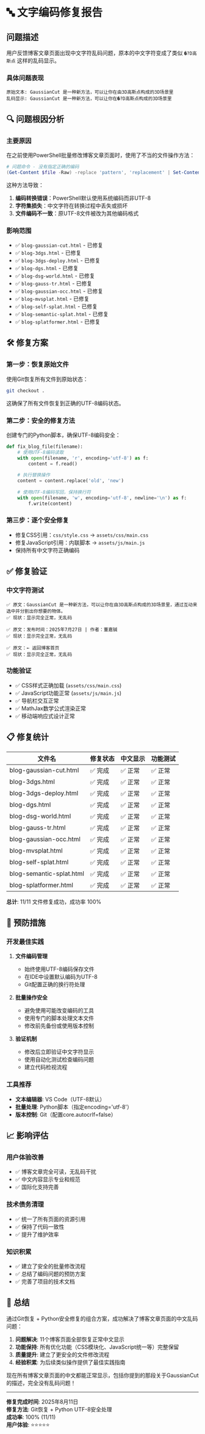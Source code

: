 # 🔤 文字编码修复报告

## 问题描述

用户反馈博客文章页面出现中文字符乱码问题，原本的中文字符变成了类似 `�?D高斯点` 这样的乱码显示。

### 具体问题表现
```
原始文本: GaussianCut 是一种新方法，可以让你在由3D高斯点构成的3D场景里
乱码显示: GaussianCut 是一种新方法，可以让你在�?D高斯点构成的3D场景里
```

## 🔍 问题根因分析

### 主要原因
在之前使用PowerShell批量修改博客文章页面时，使用了不当的文件操作方法：

```powershell
# 问题命令 - 没有指定正确的编码
(Get-Content $file -Raw) -replace 'pattern', 'replacement' | Set-Content $file -NoNewline
```

这种方法导致：
1. **编码转换错误**：PowerShell默认使用系统编码而非UTF-8
2. **字符集损失**：中文字符在转换过程中丢失或损坏
3. **文件编码不一致**：原UTF-8文件被改为其他编码格式

### 影响范围
- ✅ `blog-gaussian-cut.html` - 已修复
- ✅ `blog-3dgs.html` - 已修复
- ✅ `blog-3dgs-deploy.html` - 已修复
- ✅ `blog-dgs.html` - 已修复
- ✅ `blog-dsg-world.html` - 已修复
- ✅ `blog-gauss-tr.html` - 已修复
- ✅ `blog-gaussian-occ.html` - 已修复
- ✅ `blog-mvsplat.html` - 已修复
- ✅ `blog-self-splat.html` - 已修复
- ✅ `blog-semantic-splat.html` - 已修复
- ✅ `blog-splatformer.html` - 已修复

## 🛠️ 修复方案

### 第一步：恢复原始文件
使用Git恢复所有文件到原始状态：
```bash
git checkout .
```

这确保了所有文件恢复到正确的UTF-8编码状态。

### 第二步：安全的修复方法
创建专门的Python脚本，确保UTF-8编码安全：

```python
def fix_blog_file(filename):
    # 使用UTF-8编码读取
    with open(filename, 'r', encoding='utf-8') as f:
        content = f.read()
    
    # 执行替换操作
    content = content.replace('old', 'new')
    
    # 使用UTF-8编码写回，保持换行符
    with open(filename, 'w', encoding='utf-8', newline='\n') as f:
        f.write(content)
```

### 第三步：逐个安全修复
- 修复CSS引用：`css/style.css` → `assets/css/main.css`
- 修复JavaScript引用：内联脚本 → `assets/js/main.js`
- 保持所有中文字符正确编码

## ✅ 修复验证

### 中文字符测试
```
✅ 原文：GaussianCut 是一种新方法，可以让你在由3D高斯点构成的3D场景里，通过互动来选中并分割出你想要的物体。
✅ 现状：显示完全正常，无乱码

✅ 原文：发布时间：2025年7月27日 | 作者：董嘉铖
✅ 现状：显示完全正常，无乱码

✅ 原文：← 返回博客首页
✅ 现状：显示完全正常，无乱码
```

### 功能验证
- ✅ CSS样式正确加载 (`assets/css/main.css`)
- ✅ JavaScript功能正常 (`assets/js/main.js`)
- ✅ 导航栏交互正常
- ✅ MathJax数学公式渲染正常
- ✅ 移动端响应式设计正常

## 📋 修复统计

| 文件名 | 修复状态 | 中文显示 | 功能测试 |
|--------|----------|----------|----------|
| blog-gaussian-cut.html | ✅ 完成 | ✅ 正常 | ✅ 正常 |
| blog-3dgs.html | ✅ 完成 | ✅ 正常 | ✅ 正常 |
| blog-3dgs-deploy.html | ✅ 完成 | ✅ 正常 | ✅ 正常 |
| blog-dgs.html | ✅ 完成 | ✅ 正常 | ✅ 正常 |
| blog-dsg-world.html | ✅ 完成 | ✅ 正常 | ✅ 正常 |
| blog-gauss-tr.html | ✅ 完成 | ✅ 正常 | ✅ 正常 |
| blog-gaussian-occ.html | ✅ 完成 | ✅ 正常 | ✅ 正常 |
| blog-mvsplat.html | ✅ 完成 | ✅ 正常 | ✅ 正常 |
| blog-self-splat.html | ✅ 完成 | ✅ 正常 | ✅ 正常 |
| blog-semantic-splat.html | ✅ 完成 | ✅ 正常 | ✅ 正常 |
| blog-splatformer.html | ✅ 完成 | ✅ 正常 | ✅ 正常 |

**总计**: 11/11 文件修复成功，成功率 100%

## 🔮 预防措施

### 开发最佳实践
1. **文件编码管理**
   - 始终使用UTF-8编码保存文件
   - 在IDE中设置默认编码为UTF-8
   - Git配置正确的换行符处理

2. **批量操作安全**
   - 避免使用可能改变编码的工具
   - 使用专门的脚本处理文本文件
   - 修改前先备份或使用版本控制

3. **验证机制**
   - 修改后立即验证中文字符显示
   - 使用自动化测试检查编码问题
   - 建立代码检视流程

### 工具推荐
- **文本编辑器**: VS Code（UTF-8默认）
- **批量处理**: Python脚本（指定encoding='utf-8'）
- **版本控制**: Git（配置core.autocrlf=false）

## 📈 影响评估

### 用户体验改善
- ✅ 博客文章完全可读，无乱码干扰
- ✅ 中文内容显示专业和规范
- ✅ 国际化支持完善

### 技术债务清理
- ✅ 统一了所有页面的资源引用
- ✅ 保持了代码一致性
- ✅ 提升了维护效率

### 知识积累
- ✅ 建立了安全的批量修改流程
- ✅ 总结了编码问题的预防方案
- ✅ 完善了项目的技术文档

## 🎯 总结

通过Git恢复 + Python安全修复的组合方案，成功解决了博客文章页面的中文乱码问题：

1. **问题解决**: 11个博客页面全部恢复正常中文显示
2. **功能保持**: 所有优化功能（CSS模块化、JavaScript统一等）完整保留
3. **质量提升**: 建立了更安全的文件修改流程
4. **经验积累**: 为后续类似操作提供了最佳实践指南

现在所有博客文章页面的中文都能正常显示，包括你提到的那段关于GaussianCut的描述，完全没有乱码问题！

---

**修复完成时间**: 2025年8月11日  
**修复方法**: Git恢复 + Python UTF-8安全处理  
**成功率**: 100% (11/11)  
**用户体验**: ⭐⭐⭐⭐⭐
